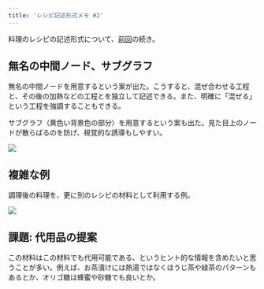 ```yaml
---
title: 'レシピ記述形式メモ #2'
---
```

料理のレシピの記述形式について、[前回](https://r7kamura.com/articles/2022-05-13-mermaid-recipe-memo)の続き。

無名の中間ノード、サブグラフ
--------------

無名の中間ノードを用意するという案が出た。こうすると、混ぜ合わせる工程と、その後の加熱などの工程とを独立して記述できる。また、明確に「混ぜる」という工程を強調することもできる。

サブグラフ（黄色い背景色の部分）を用意するという案も出た。見た目上のノードが散らばるのを防げ、視覚的な誘導もしやすい。

![](https://lh5.googleusercontent.com/hptoTS_oW0sDw5-xsB-Wq3Cmwwht1DcUB5A7UevZNOODbr5Ab2iMKDLnbjxogsTRthqIk4UjVfvTouRDAaXDIxcsUZgL5YKWocnCMFl-0HOy83DfRsccuCzQGHGmBNSGv1RqBwzL1SXT9RitomEEvg)

複雑な例
----

調理後の料理を、更に別のレシピの材料として利用する例。

![](https://lh3.googleusercontent.com/fNRcZVoOEYfWOP_EojDHL-dnA6F83Uedv_eQGuouIkzOpAGp0V27nUbWJjtfbAAfPAe3phZJYVX9bLLT42YDspaMwrWG8sSnnW0WqrkUBEPmat-eHGzPnJnNuJLVoOJ1owQ_-_k3C69J4WmoaPDVgg)

課題: 代用品の提案
----------

この材料はこの材料でも代用可能である、というヒント的な情報を含めたいと思うことが多い。例えば、お茶漬けには熱湯ではなくほうじ茶や緑茶のパターンもあるとか、オリゴ糖は蜂蜜や砂糖でも良いとか。
